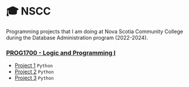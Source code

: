 # 🎓 NSCC

Programming projects that I am doing at Nova Scotia Community College during the Database Administration program (2022-2024).

### [PROG1700 - Logic and Programming I](/PROG1700)
- [Project 1](/PROG1700/project1) `Python`
- [Project 2](/PROG1700/project2) `Python`
- [Project 3](/PROG1700/project3) `Python`
